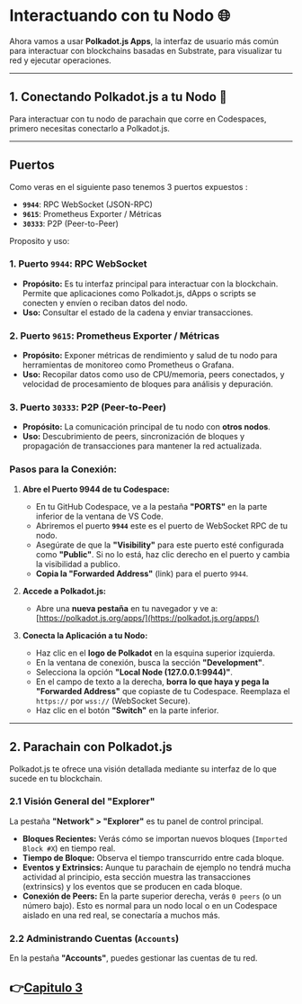 # Interactuando con tu Nodo 🌐

Ahora vamos a usar **Polkadot.js Apps**, la interfaz de usuario más común para interactuar con blockchains basadas en Substrate, para visualizar tu red y ejecutar operaciones.

---

## 1. Conectando Polkadot.js a tu Nodo 🔌

Para interactuar con tu nodo de parachain que corre en Codespaces, primero necesitas conectarlo a Polkadot.js.

---

## Puertos

Como veras en el siguiente paso tenemos 3 puertos expuestos :

* **`9944`**: RPC WebSocket (JSON-RPC)
* **`9615`**: Prometheus Exporter / Métricas
* **`30333`**: P2P (Peer-to-Peer)

Proposito y uso:

### 1. Puerto `9944`: RPC WebSocket

* **Propósito:** Es tu interfaz principal para interactuar con la blockchain. Permite que aplicaciones como Polkadot.js, dApps o scripts se conecten y envíen o reciban datos del nodo.
* **Uso:** Consultar el estado de la cadena y enviar transacciones.

### 2. Puerto `9615`: Prometheus Exporter / Métricas

* **Propósito:** Exponer métricas de rendimiento y salud de tu nodo para herramientas de monitoreo  como Prometheus o  Grafana.
* **Uso:** Recopilar datos como uso de CPU/memoria, peers conectados, y velocidad de procesamiento de bloques para análisis y depuración.

### 3. Puerto `30333`: P2P (Peer-to-Peer)

* **Propósito:** La comunicación principal de tu nodo con **otros nodos**.
* **Uso:** Descubrimiento de peers, sincronización de bloques y propagación de transacciones para mantener la red actualizada.


### Pasos para la Conexión:

1.  **Abre el Puerto 9944 de tu Codespace:**
    * En tu GitHub Codespace, ve a la pestaña **"PORTS"** en la parte inferior de la ventana de VS Code.
    * Abriremos el puerto **`9944`** este es el puerto de WebSocket RPC de tu nodo.
    * Asegúrate de que la **"Visibility"** para este puerto esté configurada como **"Public"**. Si no lo está, haz clic derecho en el puerto y cambia la visibilidad a publico.
    * **Copia la "Forwarded Address"** (link) para el puerto `9944`.

2.  **Accede a Polkadot.js:**
    * Abre una **nueva pestaña** en tu navegador y ve a: [https://polkadot.js.org/apps/](https://polkadot.js.org/apps/)

3.  **Conecta la Aplicación a tu Nodo:**
    * Haz clic en el **logo de Polkadot** en la esquina superior izquierda.
    * En la ventana de conexión, busca la sección **"Development"**.
    * Selecciona la opción **"Local Node (127.0.0.1:9944)"**.
    * En el campo de texto a la derecha, **borra lo que haya y pega la "Forwarded Address"** que copiaste de tu Codespace. Reemplaza el `https://` por `wss://` (WebSocket Secure).
    * Haz clic en el botón **"Switch"** en la parte inferior.
---

## 2. Parachain con Polkadot.js

Polkadot.js te ofrece una visión detallada mediante su interfaz de lo que sucede en tu blockchain.

### 2.1 Visión General del "Explorer"

La pestaña **"Network" > "Explorer"** es tu panel de control principal.

* **Bloques Recientes:** Verás cómo se importan nuevos bloques (`Imported Block #X`) en tiempo real.
* **Tiempo de Bloque:** Observa el tiempo transcurrido entre cada bloque.
* **Eventos y Extrinsics:** Aunque tu parachain de ejemplo no tendrá mucha actividad al principio, esta sección muestra las transacciones (extrinsics) y los eventos que se producen en cada bloque.
* **Conexión de Peers:** En la parte superior derecha, verás `0 peers` (o un número bajo). Esto es normal para un nodo local o en un Codespace aislado en una red real, se conectaría a muchos más.

### 2.2 Administrando Cuentas (`Accounts`)

En la pestaña **"Accounts"**, puedes gestionar las cuentas de tu red.




👉[Capitulo 3](/recursos/cap_3_subkey.md)
---
